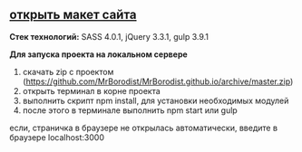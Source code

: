 ﻿[открыть макет сайта](https://mrborodist.github.io/app/)
------
**Стек технологий:**
SASS 4.0.1, jQuery 3.3.1, gulp 3.9.1


**Для запуска проекта на локальном сервере**
1. скачать zip с проектом (https://github.com/MrBorodist/MrBorodist.github.io/archive/master.zip)
2. открыть терминал в корне проекта
3. выполнить скрипт npm install, для установки необходимых модулей
4. после этого в терминале выполнить npm start или gulp


если, страничка в браузере не открылась автоматически, введите в браузере localhost:3000
